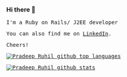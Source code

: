 ### Hi there 👋

<samp>
I'm a Ruby on Rails/ J2EE developer

You can also find me on [LinkedIn](https://www.linkedin.com/in/pradeep-ruhil-98a52220/).

Cheers!
<samp>

<p>
  <a href="https://github.com/pradeepruhil85/github-readme-stats">
    <img align="center" src="https://github-readme-stats.vercel.app/api/top-langs/?username=pradeepruhil85&theme=radical&hide_langs_below=1&layout=compact" alt="Pradeep Ruhil github top languages" />
  </a>
</p>

<p>
  <a href="https://github.com/pradeepruhil85/github-readme-stats">
    <img align="center" src="https://github-readme-stats.vercel.app/api?username=pradeepruhil85&show_icons=true&theme=radical&line_height=27" alt="Pradeep Ruhil github stats" />
  </a>
</p>

<!--
**pradeepruhil85/pradeepruhil85** is a ✨ _special_ ✨ repository because its `README.md` (this file) appears on your GitHub profile.



Here are some ideas to get you started:

- 🔭 I’m currently working on ...
- 🌱 I’m currently learning ...
- 👯 I’m looking to collaborate on ...
- 🤔 I’m looking for help with ...
- 💬 Ask me about ...
- 📫 How to reach me: ...
- 😄 Pronouns: ...
- ⚡ Fun fact: ...
-->
